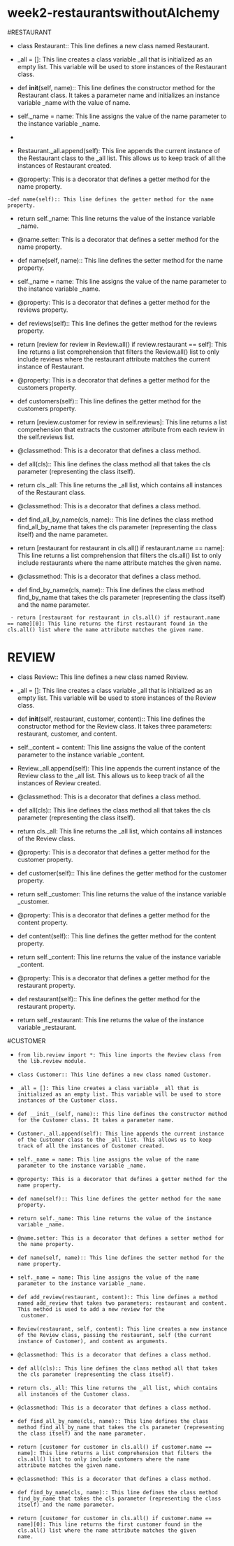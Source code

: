 # week2-restaurantswithoutAlchemy

#RESTAURANT 
 - class Restaurant:: This line defines a new class named Restaurant.

 - _all = []: This line creates a class variable _all that is initialized as an empty list. This variable will be used to store instances of the Restaurant class.

 - def __init__(self, name):: This line defines the constructor method for the Restaurant class. It takes a parameter name and initializes an instance variable _name with the value of name.

 - self._name = name: This line assigns the value of the name parameter to the instance variable _name.

 -
  -   Restaurant._all.append(self): This line appends the current instance of the Restaurant class to the _all list. This allows us to keep track of all the instances of Restaurant created.
    
   - @property: This is a decorator that defines a getter method for the name property.
    
    -def name(self):: This line defines the getter method for the name property.
  
  -  return self._name: This line returns the value of the instance variable _name.
    
  -  @name.setter: This is a decorator that defines a setter method for the name property.
    
  -  def name(self, name):: This line defines the setter method for the name property.
    
  -  self._name = name: This line assigns the value of the name parameter to the instance variable _name.
    
  -  @property: This is a decorator that defines a getter method for the reviews property.
    
  -  def reviews(self):: This line defines the getter method for the reviews property.
    
  -  return [review for review in Review.all() if review.restaurant == self]: This line returns a list comprehension that filters the Review.all() list to only include reviews where the restaurant attribute matches the current instance of Restaurant.
    
  -  @property: This is a decorator that defines a getter method for the customers property.
    
  -  def customers(self):: This line defines the getter method for the customers property.
    
  -  return [review.customer for review in self.reviews]: This line returns a list comprehension that extracts the customer attribute from each review in the self.reviews list.
    
  -  @classmethod: This is a decorator that defines a class method.
    
  -  def all(cls):: This line defines the class method all that takes the cls parameter (representing the class itself).
    
  -  return cls._all: This line returns the _all list, which contains all instances of the Restaurant class.
    
  -  @classmethod: This is a decorator that defines a class method.
    
  -  def find_all_by_name(cls, name):: This line defines the class method find_all_by_name that takes the cls parameter (representing the class itself) and the name parameter.
    
  -  return [restaurant for restaurant in cls.all() if restaurant.name == name]: This line returns a list comprehension that filters the cls.all() list to only include restaurants where the name attribute matches the given name.

-   @classmethod: This is a decorator that defines a class method.

   -  def find_by_name(cls, name):: This line defines the class method find_by_name that takes the cls parameter (representing the class itself) and the name parameter.

     - return [restaurant for restaurant in cls.all() if restaurant.name == name][0]: This line returns the first restaurant found in the cls.all() list where the name attribute matches the given name.


# REVIEW 

  -    class Review:: This line defines a new class named Review.
      
  -    _all = []: This line creates a class variable _all that is initialized as an empty list. This variable will be used to store instances of the Review class.
      
  -    def __init__(self, restaurant, customer, content):: This line defines the constructor method for the Review class. It takes three parameters: restaurant, customer, and content.
      
  -    self._content = content: This line assigns the value of the content parameter to the instance variable _content.
      
  -    Review._all.append(self): This line appends the current instance of the Review class to the _all list. This allows us to keep track of all the instances of Review created.
      
  -    @classmethod: This is a decorator that defines a class method.
      
  -    def all(cls):: This line defines the class method all that takes the cls parameter (representing the class itself).
      
  -    return cls._all: This line returns the _all list, which contains all instances of the Review class.
      
  -    @property: This is a decorator that defines a getter method for the customer property.
      
  -    def customer(self):: This line defines the getter method for the customer property.
      
  -    return self._customer: This line returns the value of the instance variable _customer.
      
  -    @property: This is a decorator that defines a getter method for the content property.
      
  -    def content(self):: This line defines the getter method for the content property.
      
  -    return self._content: This line returns the value of the instance variable _content.
      
  -    @property: This is a decorator that defines a getter method for the restaurant property.
      
  -    def restaurant(self):: This line defines the getter method for the restaurant property.
      
  -    return self._restaurant: This line returns the value of the instance variable _restaurant.



#CUSTOMER 

   -     from lib.review import *: This line imports the Review class from the lib.review module.
        
   -     class Customer:: This line defines a new class named Customer.
        
   -     _all = []: This line creates a class variable _all that is initialized as an empty list. This variable will be used to store instances of the Customer class.
        
   -     def __init__(self, name):: This line defines the constructor method for the Customer class. It takes a parameter name.
        
   -     Customer._all.append(self): This line appends the current instance of the Customer class to the _all list. This allows us to keep track of all the instances of Customer created.
        
   -     self._name = name: This line assigns the value of the name parameter to the instance variable _name.
        
   -     @property: This is a decorator that defines a getter method for the name property.
        
   -     def name(self):: This line defines the getter method for the name property.
        
   -     return self._name: This line returns the value of the instance variable _name.
        
   -     @name.setter: This is a decorator that defines a setter method for the name property.
        
   -     def name(self, name):: This line defines the setter method for the name property.
        
   -     self._name = name: This line assigns the value of the name parameter to the instance variable _name.
        
   -     def add_review(restaurant, content):: This line defines a method named add_review that takes two parameters: restaurant and content. This method is used to add a new review for the 
          customer.
        
   -     Review(restaurant, self, content): This line creates a new instance of the Review class, passing the restaurant, self (the current instance of Customer), and content as arguments.
        
   -     @classmethod: This is a decorator that defines a class method.
        
   -     def all(cls):: This line defines the class method all that takes the cls parameter (representing the class itself).
        
   -     return cls._all: This line returns the _all list, which contains all instances of the Customer class.
        
   -     @classmethod: This is a decorator that defines a class method.
        
   -     def find_all_by_name(cls, name):: This line defines the class method find_all_by_name that takes the cls parameter (representing the class itself) and the name parameter.
        
   -     return [customer for customer in cls.all() if customer.name == name]: This line returns a list comprehension that filters the cls.all() list to only include customers where the name 
         attribute matches the given name.
        
   -     @classmethod: This is a decorator that defines a class method.
        
   -     def find_by_name(cls, name):: This line defines the class method find_by_name that takes the cls parameter (representing the class itself) and the name parameter.
        
   -     return [customer for customer in cls.all() if customer.name == name][0]: This line returns the first customer found in the cls.all() list where the name attribute matches the given 
         name.
